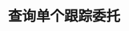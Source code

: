 ---
title: 查询单个跟踪委托
position_number: 15
type: get
description: /future/trade/v1/entrust/track-detail
parameters:
    -
        name: trackId
        type: integer
        mandatory: true
        default: N/A
        description: 跟踪委托id
        ranges:
content_markdown: |-

               #### **限流规则**

               200/s/apikey
left_code_blocks:
    -
        code_block: "public void getTrackDetail() {\r\n\tString text = HttpUtil.get(URL + \"/data/api/future/trade/v1/entrust/track-detail\");\r\n\tSystem.out.println(text);\r\n}"
        title: Java
        language: java
right_code_blocks:
    - code_block: |-
        {
          "error": {
            "code": "",
            "msg": ""
          },
          "msgInfo": "",
          "result": {
            "activationPrice": 0,      //激活价格，如果没有配置，则用当前价格为激活价格
            "avgPrice": 0,             //实际成交均价
            "callback": "",            //回调幅度配置 1比例 2固定
            "callbackVal": 0,          //回调幅度配置值，大于0
            "configActivation": false, //是否配置激活价格
            "createdTime": 0,          //创建时间
            "currentPrice": 0,         //下单时对应类型的实时价格，激活价格和下单行情价格比较，判断激活价格的方向
            "desc": "",                //描述，撤销、委托失败等描述
            "executedQty": 0,          //实际成交数量
            "orderSide": "",           //买卖方向
            "ordinary": true,          //
            "origQty": 0,              //数量（张）
            "positionSide": "",        //持仓方向
            "price": 0,                //订单价格
            "state": "",               //订单状态 NOT_ACTIVATION: 未激活；NOT_TRIGGERED：新建委托（未触发）；TRIGGERING：触发中；TRIGGERED：已触发；USER_REVOCATION：用户撤销；PLATFORM_REVOCATION：平台撤销（拒绝）；EXPIRED：已过期;DELEGATION_FAILED: 委托失败
            "stopPrice": 0,            //触发价格
            "symbol": "",              //交易对
            "trackId": 0,              //跟踪委托id
            "triggerPriceType": "",    //触发价格类型
            "updatedTime": 0           //更新时间
          },
          "returnCode": 0
        }
      title: Response
      language: json
---